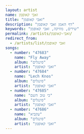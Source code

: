 ```yaml
---
layout: artist
name: זאבי קאופמן
title: "זאבי קאופמן"
description: "דף האמן זאבי קאופמן"
keywords: "שירים, מוזיקה, זאבי קאופמן"
permalink: /artists/זאבי-קאופמן/
redirect_from:
  - /artists/list/זאבי קאופמן
songs:
  - number: "47683"
    name: "Fly Away"
    album: "סינגלים"
    artist: "זאבי קאופמן"
  - number: "47684"
    name: "Lech Knos"
    album: "סינגלים"
    artist: "זאבי קאופמן"
  - number: "47685"
    name: "כי טוב השם"
    album: "סינגלים"
    artist: "זאבי קאופמן"
  - number: "47686"
    name: "עקביא"
    album: "סינגלים"
    artist: "זאבי קאופמן"
---
```

